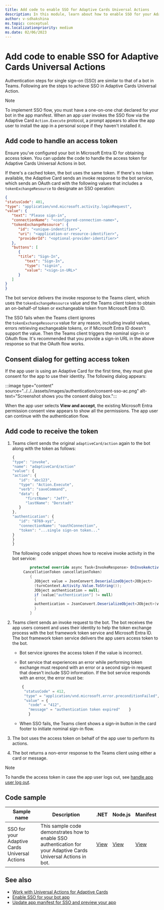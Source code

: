 ```yaml
---
title: Add code to enable SSO for Adaptive Cards Universal Actions
description: In this module, learn about how to enable SSO for your Adaptive Cards Universal Actions.
author: v-sdhakshina
ms.topic: conceptual
ms.localizationpriority: medium
ms.date: 02/06/2023
---
```


# Add code to enable SSO for Adaptive Cards Universal Actions

Authentication steps for single sign-on (SSO) are similar to that of a bot in Teams. Following are the steps to achieve SSO in Adaptive Cards Universal Action.

> [!NOTE]
> To implement SSO flow, you must have a one-on-one chat declared for your bot in the app manifest. When an app user invokes the SSO flow via the Adaptive Card `Action.Execute` protocol, a prompt appears to allow the app user to install the app in a personal scope if they haven't installed it.

## Add code to handle an access token

Ensure you've configured your bot in Microsoft Entra ID for obtaining access token. You can update the code to handle the access token for Adaptive Cards Universal Actions in bot.

If there's a cached token, the bot uses the same token. If there's no token available, the Adaptive Card sends an invoke response to the bot service, which sends an OAuth card with the following values that includes a `tokenExchangeResource` to designate an SSO operation:

```JSON
{
"statusCode": 401,
"type": "application/vnd.microsoft.activity.loginRequest",
"value": {
   "text": "Please sign-in",
   "connectionName": "<configured-connection-name>",
   "tokenExchangeResource": {
      "id": "<unique-indentifier>",
      "uri": "<application-or-resource-identifier>",
      "providerId": "<optional-provider-identifier>"
   },
   "buttons": [
      {
      "title": "Sign-In",
         "text": "Sign-In",
         "type": "signin",
         "value": "<sign-in-URL>"
      }
   ]
}
}
```

The bot service delivers the invoke response to the Teams client, which uses the `tokenExchangeResource` value and the Teams client token to obtain an on-behalf-of token or exchangeable token from Microsoft Entra ID.

The SSO fails when the Teams client ignores the `tokenExchangeResource` value for any reason, including invalid values, errors retrieving exchangeable tokens, or if Microsoft Entra ID doesn't support the value. Then the Teams client triggers the nominal sign-in or OAuth flow. It's recommended that you provide a sign-in URL in the above response so that the OAuth flow works.

## Consent dialog for getting access token

If the app user is using an Adaptive Card for the first time, they must give consent for the app to use their identity. The following dialog appears:

   :::image type="content" source="../../../assets/images/authentication/consent-sso-ac.png" alt-text="Screenshot shows you the consent dialog box.":::

When the app user selects **View and accept**, the existing Microsoft Entra permission consent view appears to show all the permissions. The app user can continue with the authentication flow.

## Add code to receive the token

1. Teams client sends the original `adaptiveCard/action` again to the bot along with the token as follows:

    ```javascript
    {
    "type": "invoke",
    "name": "adaptiveCard/action"
    "value": {
    "action": {
       "id": "abc123",
       "type": "Action.Execute",
       "verb": "saveCommand",
       "data": {
          "firstName": "Jeff",
          "lastName": "Derstadt"
       }
    },
    "authentication": {
       "id": "8769-xyz",
       "connectionName": "oauthConnection",
       "token": "...single sign-on token..."
    }
    }
    }
    ```

    The following code snippet shows how to receive invoke activity in the bot service:

    ```csharp
            protected override async Task<InvokeResponse> OnInvokeActivityAsync(ITurnContext<IInvokeActivity> turnContext, 
         CancellationToken cancellationToken)
            {
              JObject value = JsonConvert.DeserializeObject<JObject>
              (turnContext.Activity.Value.ToString());
              JObject authentication = null;
              if (value["authentication"] != null)
              {
              authentication = JsonConvert.DeserializeObject<JObject>(value["authentication"].ToString());
              }
            }
    ```

1. Teams client sends an invoke request to the bot. The bot receives the app users consent and uses their identity to help the token exchange process with the bot framework token service and Microsoft Entra ID. The bot framework token service delivers the app users access token to the bot.
   * Bot service ignores the access token if the value is incorrect.
   * Bot service that experiences an error while performing token exchange must respond with an error or a second sign-in request that doesn't include SSO information. If the bot service responds with an error, the error must be:

        ```javascript
         {
          "statusCode" = 412,
          "type" = "application/vnd.microsoft.error.preconditionFailed",
          "value" = {
            "code" = "412",
            "message" = "authentication token expired"    }
            }
        ```

   * When SSO fails, the Teams client shows a sign-in button in the card footer to initiate nominal sign-in flow.

1. The bot uses the access token on behalf of the app user to perform its actions.
1. The bot returns a non-error response to the Teams client using either a card or message.

> [!NOTE]
> To handle the access token in case the app user logs out, see [handle app user log out](../../../bots/how-to/authentication/bot-sso-code.md#handle-app-user-log-out).

## Code sample

| **Sample name** | **Description** | **.NET** | **Node.js** | **Manifest** |
| --- | --- | --- | --- | --- |
| SSO for your Adaptive Cards Universal Actions | This sample code demonstrates how to enable SSO authentication for your Adaptive Cards Universal Actions in bot. | [View](https://github.com/OfficeDev/Microsoft-Teams-Samples/tree/main/samples/bot-sso-adaptivecard/csharp) | [View](https://github.com/OfficeDev/Microsoft-Teams-Samples/tree/main/samples/bot-sso-adaptivecard/nodejs) | [View](https://github.com/OfficeDev/Microsoft-Teams-Samples/tree/main/samples/bot-sso-adaptivecard/csharp/demo-manifest) |

## See also

* [Work with Universal Actions for Adaptive Cards](Work-with-Universal-Actions-for-Adaptive-Cards.md)
* [Enable SSO for your bot app](../../../bots/how-to/authentication/bot-sso-overview.md)
* [Update app manifest for SSO and preview your app](../../../bots/how-to/authentication/bot-sso-manifest.md)
